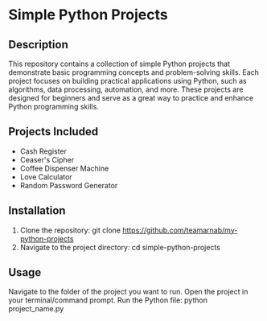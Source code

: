 # Simple Python Projects

## Description
This repository contains a collection of simple Python projects that demonstrate basic programming concepts and problem-solving skills. Each project focuses on building practical applications using Python, such as algorithms, data processing, automation, and more. These projects are designed for beginners and serve as a great way to practice and enhance Python programming skills.

## Projects Included
- Cash Register
- Ceaser's Cipher
- Coffee Dispenser Machine
- Love Calculator
- Random Password Generator

## Installation

1. Clone the repository: git clone https://github.com/teamarnab/my-python-projects
2. Navigate to the project directory: cd simple-python-projects

## Usage

Navigate to the folder of the project you want to run.
Open the project in your terminal/command prompt.
Run the Python file:
python project_name.py
